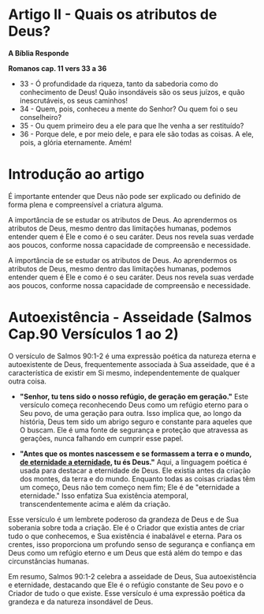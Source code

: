 # Artigo II - Quais os atributos de  Deus?

**A Bíblia Responde**

**Romanos cap. 11 vers 33 a 36**
- 33 - Ó profundidade da riqueza, tanto da sabedoria como do conhecimento de Deus! Quão insondáveis são os seus juízos, e quão inescrutáveis, os seus caminhos!
- 34 - Quem, pois, conheceu a mente do Senhor? Ou quem foi o seu conselheiro?
- 35 - Ou quem primeiro deu a ele para que lhe venha a ser restituído?
- 36 - Porque dele, e por meio dele, e para ele são todas as coisas. A ele, pois, a glória eternamente. Amém!


**Introdução ao artigo**
==

É importante entender que Deus não pode ser explicado ou definido de forma plena e compreensível a criatura alguma. 

A importância de se estudar os atributos de Deus.
Ao aprendermos os atributos de Deus, mesmo dentro das limitações humanas, podemos entender quem é Ele e como é o seu caráter. Deus nos revela suas verdade aos poucos, conforme nossa capacidade de compreensão e necessidade.

A importância de se estudar os atributos de Deus.
Ao aprendermos os atributos de Deus, mesmo dentro das limitações humanas, podemos entender quem é Ele e como é o seu caráter. Deus nos revela suas verdade aos poucos, conforme nossa capacidade de compreensão e necessidade.

 **Autoexistência - Asseidade (Salmos Cap.90 Versículos 1 ao 2)**
 ====

O versículo de Salmos 90:1-2 é uma expressão poética da natureza eterna e autoexistente de Deus, frequentemente associada à Sua asseidade, que é a característica de existir em Si mesmo, independentemente de qualquer outra coisa.

- **"Senhor, tu tens sido o nosso refúgio, de geração em geração."**
Este versículo começa reconhecendo Deus como um refúgio eterno para o Seu povo, de uma geração para outra. Isso implica que, ao longo da história, Deus tem sido um abrigo seguro e constante para aqueles que O buscam. Ele é uma fonte de segurança e proteção que atravessa as gerações, nunca falhando em cumprir esse papel.

- **"Antes que os montes nascessem e se formassem a terra e o mundo, [de eternidade a eternidade](), tu és Deus."**
Aqui, a linguagem poética é usada para destacar a eternidade de Deus. Ele existia antes da criação dos montes, da terra e do mundo. Enquanto todas as coisas criadas têm um começo, Deus não tem começo nem fim; Ele é de "eternidade a eternidade." Isso enfatiza Sua existência atemporal, transcendentemente acima e além da criação.

Esse versículo é um lembrete poderoso da grandeza de Deus e de Sua soberania sobre toda a criação. Ele é o Criador que existia antes de criar tudo o que conhecemos, e Sua existência é inabalável e eterna. Para os crentes, isso proporciona um profundo senso de segurança e confiança em Deus como um refúgio eterno e um Deus que está além do tempo e das circunstâncias humanas.

Em resumo, Salmos 90:1-2 celebra a asseidade de Deus, Sua autoexistência e eternidade, destacando que Ele é o refúgio constante de Seu povo e o Criador de tudo o que existe. Esse versículo é uma expressão poética da grandeza e da natureza insondável de Deus.





